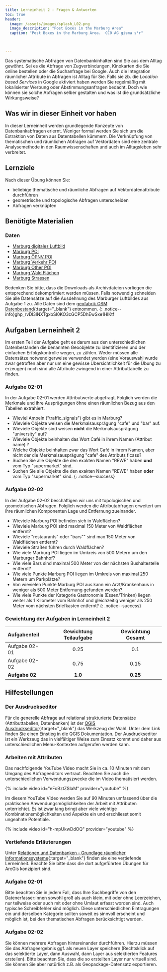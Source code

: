 ```yaml
---
title: Lerneinheit 2 - Fragen & Antworten
toc: true
header:
  image: /assets/images/splash_L02.png
  image_description: "Post Boxes in the Marburg Area"
  caption: "Post Boxes in the Marburg Area.  CC0 AG gisma s²r"
  


---
```



Das systematische Abfragen von Datenbankinhalten sind Sie aus dem Alltag gewöhnt. Sei es die Abfrage von Zugverbindungen, Kinokarten die Sie online bestellen  oder die Suchanfrage bei Google. <!--more-->
Auch die Integration räumlicher Attribute in Abfragen ist Alltag für Sie. Falls sie zb. die *Location based Services* in Google aktiviert haben werden Sie regelmäßig mit lokalisierter Werbung oder Abstimmungsanfragen bedacht. Doch wie können sie solche Abfragen selber gestalten und was ist die grundsätzliche Wirkungsweise?

## Was wir in dieser Einheit vor haben
In dieser Lerneinheit werden grundlegende Konzepte von Datenbankabfragen erlernt. Weniger formal werden Sie sich um die Extraktion von Daten aus Datentabellen kümmern. Die Verknüpfung von thematischen und räumlichen Abfragen auf Vektordaten sind eine zentrale Analysemethode in den Raumwissenschaften und auch im Alltagsleben sehr verbreitet. 

## Lernziele 

Nach dieser Übung können Sie:

  *  beliebige thematische und räumliche Abfragen auf Vektordatenattribute durchführen 
  *  geometrische und topologische Abfragen unterscheiden
  *  Abfragen verknüpfen


## Benötigte Materialien

### Daten
  * [Marburg digitales Luftbild](https://raw.githubusercontent.com/gisma-courses/geoinfo-basis-qgis/master/docs/assets/data/marburg_RE.tif)
  * [Marburg POI](https://raw.githubusercontent.com/gisma-courses/geoinfo-basis-qgis/master/docs/assets/data/mr_pois.zip)
  * [Marburg ÖPNV  POI](https://raw.githubusercontent.com/gisma-courses/geoinfo-basis-qgis/master/docs/assets/data/mr_transport_poi.zip)
  * [Marburg Verkehr POI](https://raw.githubusercontent.com/gisma-courses/geoinfo-basis-qgis/master/docs/assets/data/mr_traffic_poi.zip)
  * [Marburg Other POI](https://raw.githubusercontent.com/gisma-courses/geoinfo-basis-qgis/master/docs/assets/data/mr_other_poi.zip)
  * [Marburg Wald Flächen](https://raw.githubusercontent.com/gisma-courses/geoinfo-basis-qgis/master/docs/assets/data/mr_nat.zip)
  * [Marburg Strassen](https://raw.githubusercontent.com/gisma-courses/geoinfo-basis-qgis/master/docs/assets/data/mr_roads.zip)

Bedenken Sie bitte, dass die Downloads als Archivdateien vorliegen die entsprechend dekomprimiert werden müssen. Falls notwendig schneiden Sie alle Datensätze auf die Ausdehnung des Marburger Luftbildes aus Aufgabe 1 zu. Alle Daten sind dem [geofabrik OSM Datenbestand](http://download.geofabrik.de/){:target="_blank"} entnommen. 
{: .notice--info}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

## Aufgaben Lerneinheit 2

Im ersten Teil der Aufgabe geht es darum aus den unterschiedlichen Datenbeständen die benannten Geoobjekte zu identifizieren und der einfachen Erfolgskontrolle wegen, zu zählen. Weder müssen alle Datensätze notwendigerweise verwendet werden (eine Vorauswahl wurde zwar getroffen aber nur um eine gewisse Übersichtlichkeit für die Übung zu erzeugen) noch sind alle Attribute zwingend in einer Attributtabelle zu finden.

### Aufgabe 02-01


In der Aufgabe 02-01 werden Attributwerte abgefragt. Folglich werden die Merkmale und ihre Ausprägungen öhne einen räumlichen Bezug aus den Tabellen extrahiert.

* Wieviel Ampeln ("traffic_signals") gibt es in Marburg?
* Wieviele Objekte weisen die Merkmalsausprägung "cafe" und "bar" auf.
* Wieviele Objekte sind weisen **nicht** die Merkmalsausprägung "university" auf?
* Wieviele Objekte beinhalten das Wort Café in ihrem Namen (Attribut name) ? 
* Welche Objekte beinhalten zwar das Wort Café in ihrem Namen, aber nicht der die Merkmalsausprägung "cafe" des Attributs flcass?
* Suchen Sie alle Objekte die den exakten Namen "REWE" haben **und** vom Typ "supermarket" sind.
* Suchen Sie alle Objekte die den exakten Namen "REWE" haben **oder** vom Typ "supermarket" sind.
{: .notice--success}


### Aufgabe 02-02


In der Aufgabe 02-02 beschäftigen wir uns mit topologischen und geometrischen Abfragen. Folglich werden die Attributabfragen erweitert um ihre räumlichen Komponenten Lage und Entfernung zueinander.

  - Wieviele Marburg POI befinden sich in Waldflächen?
  - Wieviele Marburg POI sind maximal 150 Meter von Waldflächen entfernt?
  - Wieviele "restaurants" oder "bars"" sind max 150 Meter von Waldflächen entfernt?
  - Wieviele Straßen führen durch Waldflächen?
  - Wie viele Marburg POI liegen im Umkreis von 500 Metern um den Marburger Bahnhof?
  - Wie viele Bars sind maximal 500 Meter von der nächsten Bushaltestelle entfernt?
  - Wie viele Punkte Marburg POI liegen im Umkreis von maximal 250 Metern um Parkplätze?
  - Von wievielen Punkte Marburg POI aus kann ein Arzt/Krankenhaus in weniger als 500 Meter Entfernung gefunden werden?
  - Wie viele Punkte der Kategorie Gastronomie (Essen/Trinken) liegen weiter als 1 Kilometer vom Bahnhof und gleichzeitig weniger als 250 Meter vom nächsten Briefkasten entfernt?
{: .notice--success}

### Gewichtung der Aufgaben in Lerneinheit 2

| Aufgabenteil | Gewichtung Teilaufgabe | Gewichtung  Gesamt| 
|:-------------|:----------------------:|:-----------------:|
|Aufgabe 02-01 | 0.25  | 0.1  | 
|Aufgabe 02-02 | 0.75  | 0.15  | 
|**Aufgabe 02**|**1.0**| **0.25**  | 


## Hilfestellungen 

### Der Ausdruckseditor
Für die generelle Abfrage auf relational strukturierte Datensätze (Attributtabellen, Datenbanken) ist der [QGIS Ausdruckseditor](https://docs.qgis.org/3.28/de/docs/user_manual/expressions/expression.html){:target="_blank"} das Werkzeug der Wahl. Unter dem Link finden Sie einen Einstieg in die QGIS Dokumentation. Der Ausdruckseditor ist ein Werkzeug das in vielfältiger Weise zum Einsatz kommt und daher aus unterschiedlichen Menu-Kontexten aufgerufen werden kann.

### Arbeiten mit Attributen

Das nachfolgende YouTube Video macht Sie in ca. 10 Minuten mit dem Umgang des Abfrageeditors vertraut. Beachten Sie auch die unterschiedlichen Verwendungszwecke die im Video thematisiert werden.

{% include video id="eFoBztZSIaM" provider="youtube" %}

Im diesem YouTube Video werden Sie auf 90 Minuten umfassend über die praktischen Anwendungsmöglichkeiten der Arbeit mit Attributen unterrichtet. Es ist zwar lang bringt aber viele wichtige Kombinationsmöglichkeiten und Aspekte ein und erschliesst somit ungeahnte Potentiale.

{% include video id="h-mpUkwDdOQ" provider="youtube" %}

### Vertiefende Erläuterungen

Unter [Relationen und Datenbanken - Grundlage räumlicher Informationssysteme](http://minibsc.gis-ma.org/GISBScL2/de/html/index.html){:target="_blank"} finden sie eine vertiefende Lerneinheit. Beachte Sie bitte dass die dort aufgeführten Übungen für ArcGis konzipiert sind.  




### Aufgabe 02-01

Bitte beachten Sie in jedem Fall, dass Ihre Suchbegriffe von den Datenerfasser:innen sowohl groß als auch klein, mit oder ohne Leerzeichen, nur teilweise oder auch mit oder ohne Umlaut erfasst worden sind. Auch typische Schreibfehler sind möglich.  Diese unterschiedlichen Eintragungen ein und derselben Kategorie sollten soweit es sinnvoll erscheint und möglich ist, bei den thematischen Abfragen berücksichtigt werden. 


### Aufgabe 02-02

 Sie können mehrere Abfragen hintereinander durchführen. Hierzu müssen Sie das Abfrageergebnis ggf. als neuen Layer speichern (Rechtsklick auf das selektierte Layer, dann Auswahl, dann Layer aus selektierten Features erstellen). Bitte beachten Sie, dass die so erstellten Layer nur virtuell sind. Sie können Sie aber natürlich z.B. als Geopackage-Datensatz exportieren.

